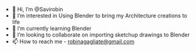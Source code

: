 - 👋 Hi, I’m @Savirobin
- 👀 I’m interested in Using Blender to bring my Architecture creations to life
- 🌱 I’m currently learning Blender
- 💞️ I’m looking to collaborate on importing sketchup drawings to Blender
- 📫 How to reach me  - robinagagliate@gmail.com

<!---
Savirobin/Savirobin is a ✨ special ✨ repository because its `README.md` (this file) appears on your GitHub profile.
You can click the Preview link to take a look at your changes.
--->
